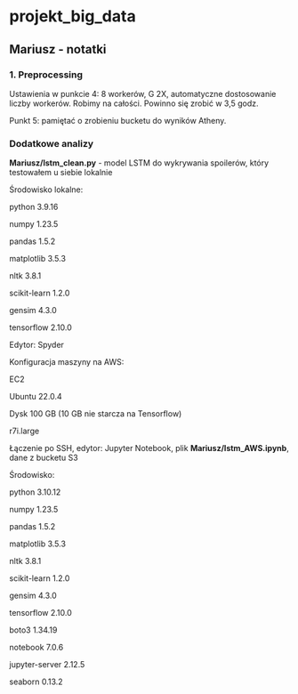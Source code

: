 # projekt_big_data

## Mariusz - notatki 

### 1. Preprocessing

Ustawienia w punkcie 4: 8 workerów, G 2X, automatyczne dostosowanie liczby workerów. Robimy na całości. Powinno się zrobić w 3,5 godz.

Punkt 5: pamiętać o zrobieniu bucketu do wyników Atheny.

### Dodatkowe analizy
**Mariusz/lstm_clean.py** - model LSTM do wykrywania spoilerów, który testowałem u siebie lokalnie

Środowisko lokalne:

python 3.9.16

numpy 1.23.5

pandas 1.5.2

matplotlib 3.5.3

nltk 3.8.1

scikit-learn 1.2.0

gensim 4.3.0

tensorflow 2.10.0

Edytor: Spyder



Konfiguracja maszyny na AWS:

EC2

Ubuntu 22.0.4

Dysk 100 GB (10 GB nie starcza na Tensorflow)

r7i.large

Łączenie po SSH, edytor: Jupyter Notebook, plik **Mariusz/lstm_AWS.ipynb**, dane z bucketu S3

Środowisko:

python 3.10.12

numpy 1.23.5

pandas 1.5.2

matplotlib 3.5.3

nltk 3.8.1

scikit-learn 1.2.0

gensim 4.3.0

tensorflow 2.10.0

boto3 1.34.19

notebook 7.0.6

jupyter-server 2.12.5

seaborn 0.13.2
